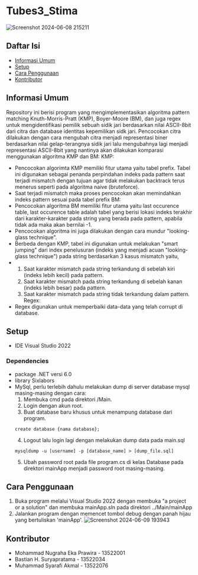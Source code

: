 # Tubes3_Stima

![Screenshot 2024-06-08 215211](https://github.com/Akmal2205/Tubes3_C-sharp-apek/assets/131881654/fdea3964-cdd1-4e25-89fe-0abc33290ef9)

## Daftar Isi
- [Informasi Umum](#informasi-umum)
- [Setup](#setup)
- [Cara Penggunaan](#cara-penggunaan)
- [Kontributor](#kontributor)

## Informasi Umum

Repository ini berisi program yang mengimplementasikan algoritma pattern matching Knuth-Morris-Pratt (KMP), Boyer-Moore (BM), dan juga regex untuk mengidentifikasi pemilik sebuah sidik jari berdasarkan nilai ASCII-8bit dari citra dan database identitas kepemilikan sidk jari.
Pencocokan citra dilakukan dengan cara mengubah citra menjadi representasi biner berdasarkan nilai gelap-terangnya sidik jari lalu mengubahnya lagi menjadi representasi ASCII-8bit yang nantinya akan dilakukan komparasi menggunakan algoritma KMP dan BM:
KMP:
- Pencocokan algorimta KMP memiliki fitur utama yaitu tabel prefix. Tabel ini digunakan sebagai penanda perpindahan indeks pada pattern saat terjadi mismatch dengan tujuan agar tidak melakukan backtrack terus menerus seperti pada algoritma naive (bruteforce).
- Saat terjadi mismatch maka proses pencocokan akan memindahkan indeks pattern sesuai pada tabel prefix
BM:
- Pencocokan algoritma BM memiliki fitur utama yaitu last occurence table, last occurence table adalah tabel yang berisi lokasi indeks terakhir dari karakter-karakter pada string yang berada pada pattern, apabila tidak ada maka akan bernilai -1.
- Pencocokan algoritma ini juga dilakukan dengan cara mundur "looking-glass technique". 
- Berbeda dengan KMP, tabel ini digunakan untuk melakukan "smart jumping" dari index penelusuran (indeks yang menjadi acuan "looking-glass technique") pada string berdasarkan 3 kasus mismatch yaitu,
- 1) Saat karakter mismatch pada string terkandung di sebelah kiri (indeks lebih kecil) pada pattern.
  2) Saat karakter mismatch pada string terkandung di sebelah kanan (indeks lebih besar) pada pattern.
  3) Saat karakter mismatch pada string tidak terkandung dalam pattern.
Regex:
- Regex digunakan untuk memperbaiki data-data yang telah corrupt di database.

## Setup
- IDE Visual Studio 2022
### Dependencies
- package .NET versi 6.0
- library Sixlabors
- MySql, perlu terlebih dahulu melakukan dump di server database mysql masing-masing dengan cara:
  1) Membuka cmd pada direktori /Main.
  2) Login dengan akun root.
  3) Buat database baru khusus untuk menampung database dari program.
    ```
    create database {nama database};
    ```
  4) Logout lalu login lagi dengan melakukan dump data pada main.sql
    ```
    mysqldump -u [username] -p [database_name] > [dump_file.sql]
    ```
  5) Ubah password root pada file program.cs di kelas Database pada direktori mainApp menjadi password root masing-masing.
## Cara Penggunaan
1. Buka program melalui Visual Studio 2022 dengan membuka "a project or a solution" dan membuka mainApp.sln pada direktori ../Main/mainApp
2. Jalankan program dengan memencet tombol debug dengan panah hijau yang bertuliskan 'mainApp'.
![Screenshot 2024-06-09 193943](https://github.com/Akmal2205/Tubes3_C-sharp-apek/assets/131881654/f4338969-0920-49f4-a93e-3c4c4729c5c0)

## Kontributor
- Mohammad Nugraha Eka Prawira - 13522001
- Bastian H. Suryapratama - 13522034
- Muhammad Syarafi Akmal - 13522076
